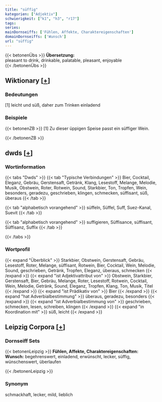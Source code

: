 ```yaml
---
title: "süffig"
kategorien: ["Adjektiv"]
schwierigkeit: ["k1", "h3", "r17"]
tags:
series:
mainDornseiffs: ['Fühlen, Affekte, Charaktereigenschaften']
domainDornseiffs: ['Wunsch']
url: "süffig"
---
```


{{< betonenÜbs >}}
**Übersetzung:**  
pleasant to drink, drinkable, palatable, pleasant, enjoyable  
{{< /betonenÜbs >}}

## Wiktionary [[+](https://de.wiktionary.org/wiki/süffig)]

### Bedeutungen
[1] leicht und süß, daher zum Trinken einladend  

### Beispiele
{{< betonenZB >}}
[1] Zu dieser üppigen Speise passt ein süffiger Wein.  

{{< /betonenZB >}}


## dwds [[+](https://www.dwds.de/wb/süffig)]

### Wortinformation
{{< tabs "Dwds" >}}
{{< tab "Typische Verbindungen" >}}
Bier, Cocktail, Eleganz, Gebräu, Gerstensaft, Getränk, Klang, Lesestoff, Melange, Melodie, Musik, Obstwein, Roter, Rotwein, Sound, Starkbier, Ton, Tropfen, Wein, besonders, geradezu, geschrieben, klingen, schmecken, süffisant, süß, überaus
{{< /tab >}}

{{< tab "alphabetisch vorangehend" >}}
süffeln, Süffel, Suff, Suez-Kanal, Suevit
{{< /tab >}}

{{< tab "alphabetisch vorangehend" >}}
suffigieren, Süffisance, süffisant, Süffisanz, Suffix
{{< /tab >}}

{{< /tabs >}}

### Wortprofil
{{< expand "Überblick" >}} Starkbier, Obstwein, Gerstensaft, Gebräu, Lesestoff, Roter, Melange, süffisant, Rotwein, Bier, Cocktail, Wein, Melodie, Sound, geschrieben, Getränk, Tropfen, Eleganz, überaus, schmecken {{< /expand >}}
{{< expand "ist Adjektivattribut von" >}} Obstwein, Starkbier, Gerstensaft, Bier, Gebräu, Melange, Roter, Lesestoff, Rotwein, Cocktail, Wein, Melodie, Getränk, Sound, Eleganz, Tropfen, Klang, Ton, Musik, Titel {{< /expand >}}
{{< expand "ist Prädikativ von" >}} Bier {{< /expand >}}
{{< expand "hat Adverbialbestimmung" >}} überaus, geradezu, besonders {{< /expand >}}
{{< expand "ist Adverbialbestimmung von" >}} geschrieben, schmecken, lesen, schreiben, klingen {{< /expand >}}
{{< expand "in Koordination mit" >}} süß, leicht {{< /expand >}}

## Leipzig Corpora [[+](https://corpora.uni-leipzig.de/en/res?word=süffig&corpusId=deu_newscrawl-public_2018)]

### Dornseiff Sets
{{< betonenLeipzig >}}
**Fühlen, Affekte, Charaktereigenschaften:**  
**Wunsch:** begehrenswert, einladend, erwünscht, lecker, süffig, wünschenswert, überlaufen  

{{< /betonenLeipzig >}}

### Synonym
schmackhaft, lecker, mild, lieblich

